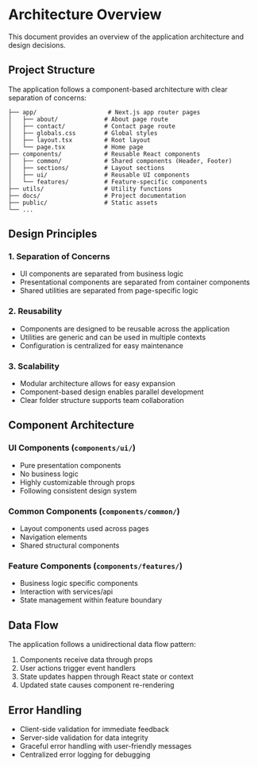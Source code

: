 # Architecture Overview

This document provides an overview of the application architecture and design decisions.

## Project Structure

The application follows a component-based architecture with clear separation of concerns:

```
├── app/                    # Next.js app router pages
│   ├── about/             # About page route
│   ├── contact/           # Contact page route
│   ├── globals.css        # Global styles
│   ├── layout.tsx         # Root layout
│   └── page.tsx           # Home page
├── components/            # Reusable React components
│   ├── common/            # Shared components (Header, Footer)
│   ├── sections/          # Layout sections
│   ├── ui/                # Reusable UI components
│   └── features/          # Feature-specific components
├── utils/                 # Utility functions
├── docs/                  # Project documentation
├── public/                # Static assets
└── ...
```

## Design Principles

### 1. Separation of Concerns

- UI components are separated from business logic
- Presentational components are separated from container components
- Shared utilities are separated from page-specific logic

### 2. Reusability

- Components are designed to be reusable across the application
- Utilities are generic and can be used in multiple contexts
- Configuration is centralized for easy maintenance

### 3. Scalability

- Modular architecture allows for easy expansion
- Component-based design enables parallel development
- Clear folder structure supports team collaboration

## Component Architecture

### UI Components (`components/ui/`)

- Pure presentation components
- No business logic
- Highly customizable through props
- Following consistent design system

### Common Components (`components/common/`)

- Layout components used across pages
- Navigation elements
- Shared structural components

### Feature Components (`components/features/`)

- Business logic specific components
- Interaction with services/api
- State management within feature boundary

## Data Flow

The application follows a unidirectional data flow pattern:

1. Components receive data through props
2. User actions trigger event handlers
3. State updates happen through React state or context
4. Updated state causes component re-rendering

## Error Handling

- Client-side validation for immediate feedback
- Server-side validation for data integrity
- Graceful error handling with user-friendly messages
- Centralized error logging for debugging
